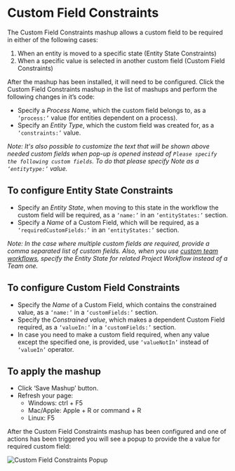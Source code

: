 # Custom Field Constraints

The Custom Field Constraints mashup allows a custom field to be required in either of the following cases:

1. When an entity is moved to a specific state (Entity State Constraints)
2. When a specific value is selected in another custom field (Custom Field Constraints)

After the mashup has been installed, it will need to be configured. Click the Custom Field Constraints mashup in the list of mashups and perform the following changes in it’s code:

* Specify a _Process Name_, which the custom field belongs to, as a ```‘process:’``` value (for entities dependent on a process).
* Specify an _Entity Type_, which the custom field was created for, as a ```‘constraints:’``` value.

_Note: It's also possible to customize the text that will be shown above needed custom fields when pop-up is opened instead of ```Please specify the following custom fields```. To do that please specify _Note_ as a ```‘entitytype:’``` value._


## To configure Entity State Constraints

* Specify an _Entity State_, when moving to this state in the workflow the custom field will be required, as a ```‘name:’``` in an ```‘entityStates:’``` section.
* Specify a _Name_ of a Custom Field, which will be required, as a ```‘requiredCustomFields:’``` in an ```‘entityStates:’``` section. 

_Note: In the case where multiple custom fields are required, provide a comma separated list of custom fields.
Also, when you use [custom team workflows](https://www.targetprocess.com/guide/settings/states-workflows/team-workflow/), 
specify the Entity State for related Project Workflow instead of a Team one._


## To configure Custom Field Constraints

* Specify the _Name_ of a Custom Field, which contains the constrained value, as a ```‘name:’```  in a ```‘customFields:’``` section.
* Specify the _Constrained value_, which makes a dependent Custom Field required, as a ```‘valueIn:’``` in a ```‘customFields:’``` section.
* In case you need to make a custom field required, when any value except the specified one, is provided, use ```‘valueNotIn’``` instead of ```‘valueIn’``` operator.


## To apply the mashup

* Click ‘Save Mashup’ button.
* Refresh your page:
	* Windows: ctrl + F5
	* Mac/Apple: Apple + R or command + R
	* Linux: F5

	
After the Custom Field Constraints mashup has been configured and one of actions has been triggered you will see a popup to provide the a value for required custom field:

![Custom Field Constraints Popup](https://github.com/TargetProcess/TP3MashupLibrary/raw/master/Custom%20Field%20Constraints/popup.png)
